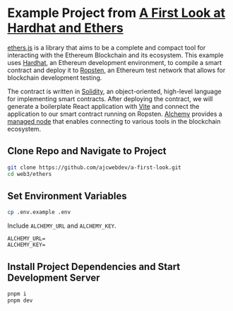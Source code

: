 # Example Project from [A First Look at Hardhat and Ethers](https://ajcwebdev.com/2022/03/04/a-first-look-at-ethers-and-hardhat)

[ethers.js](https://ethers.org/) is a library that aims to be a complete and compact tool for interacting with the Ethereum Blockchain and its ecosystem. This example uses [Hardhat](https://hardhat.org/), an Ethereum development environment, to compile a smart contract and deploy it to [Ropsten](https://ropsten.etherscan.io/), an Ethereum test network that allows for blockchain development testing.

The contract is written in [Solidity](https://docs.soliditylang.org/), an object-oriented, high-level language for implementing smart contracts. After deploying the contract, we will generate a boilerplate React application with [Vite](https://vitejs.dev/) and connect the application to our smart contract running on Ropsten. [Alchemy](https://www.alchemy.com/) provides a [managed node](https://www.infoq.com/articles/blockchain-as-a-service-get-block/) that enables connecting to various tools in the blockchain ecosystem.

## Clone Repo and Navigate to Project

```bash
git clone https://github.com/ajcwebdev/a-first-look.git
cd web3/ethers
```

## Set Environment Variables

```bash
cp .env.example .env
```

Include `ALCHEMY_URL` and `ALCHEMY_KEY`.

```
ALCHEMY_URL=
ALCHEMY_KEY=
```

## Install Project Dependencies and Start Development Server

```bash
pnpm i
pnpm dev
```